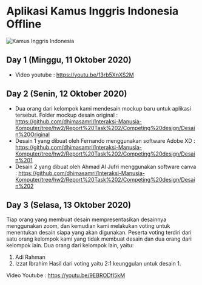 # Aplikasi Kamus Inggris Indonesia Offline #

![Kamus Inggris Indonesia](https://github.com/dhimasamri/Interaksi-Manusia-Komputer/blob/hw2/Report%20Task%201/pic1.PNG)

## Day 1 (Minggu, 11 Oktober 2020) ##
* Video youtube : https://youtu.be/13rb5XnXS2M

## Day 2 (Senin, 12 Oktober 2020) ##
* Dua orang dari kelompok kami mendesain mockup baru untuk aplikasi tersebut. Folder mockup desain original : https://github.com/dhimasamri/Interaksi-Manusia-Komputer/tree/hw2/Report%20Task%202/Competing%20design/Desain%20Original
* Desain 1 yang dibuat oleh Fernando menggunakan software Adobe XD : https://github.com/dhimasamri/Interaksi-Manusia-Komputer/tree/hw2/Report%20Task%202/Competing%20design/Desain%201
* Desain 2 yang dibuat oleh Ahmad Al Jufri menggunakan software canva : https://github.com/dhimasamri/Interaksi-Manusia-Komputer/tree/hw2/Report%20Task%202/Competing%20design/Desain%202

## Day 3 (Selasa, 13 Oktober 2020) ##
Tiap orang yang membuat desain mempresentasikan desainnya menggunakan zoom, dan kemudian kami melakukan voting untuk menentukan desain siapa yang akan digunakan. Peserta voting terdiri dari satu orang kelompok kami yang tidak membuat desain dan dua orang dari kelompok lain. Dua orang dari kelompok lain, yaitu:
1. Adi Rahman
2. Izzat Ibrahim
Hasil dari voting yaitu 2:1 keunggulan untuk desain 1. 

Video Youtube : https://youtu.be/9EBRODfI5kM
